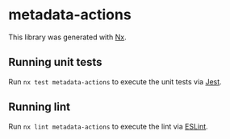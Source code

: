 # metadata-actions

This library was generated with [Nx](https://nx.dev).

## Running unit tests

Run `nx test metadata-actions` to execute the unit tests via [Jest](https://jestjs.io).

## Running lint

Run `nx lint metadata-actions` to execute the lint via [ESLint](https://eslint.org/).
